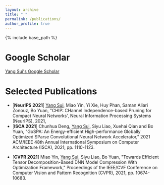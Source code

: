 ```yaml
---
layout: archive
title: " "
permalink: /publications/
author_profile: true
---
```


[comment]: <> ({% if author.googlescholar %})

[comment]: <> (  You can also find my articles on <u><a href="{{author.googlescholar}}">my Google Scholar profile</a>.</u>)

[comment]: <> ({% endif %})

{% include base_path %}

[comment]: <> ({% for post in site.publications reversed %})

[comment]: <> (  {% include archive-single.html %})

[comment]: <> ({% endfor %})

Google Scholar
================
[Yang Sui's Google Scholar](https://scholar.google.com/citations?hl=en&user=Q2W1p6sAAAAJ)

Selected Publications
================

* [**NeurIPS 2021**] <u>Yang Sui</u>, Miao Yin, Yi Xie, Huy Phan, Saman Aliari Zonouz, Bo Yuan, "CHIP: CHannel Independence-based Pruning for Compact Neural Networks', Neural Information Processing Systems (NeurIPS), 2021, 
* [**ISCA 2021**] Chunhua Deng, <u>Yang Sui</u>, Siyu Liao, Xuehai Qian and Bo Yuan, "GoSPA: An Energy-efficient High-performance Globally Optimized SParse Convolutional Neural Network Accelerator," 2021 ACM/IEEE 48th Annual International Symposium on Computer Architecture (ISCA), 2021, pp. 1110-1123.

[comment]: <> (  * [[link]]&#40;https://ieeexplore.ieee.org/abstract/document/9499915&#41;)
* [**CVPR 2021**] Miao Yin, <u>Yang Sui</u>, Siyu Liao, Bo Yuan, "Towards Efficient Tensor Decomposition-Based DNN Model Compression With Optimization Framework," Proceedings of the IEEE/CVF Conference on Computer Vision and Pattern Recognition (CVPR), 2021, pp. 10674-10683.

[comment]: <> (  * [[link]]&#40;https://openaccess.thecvf.com/content/CVPR2021/html/Yin_Towards_Efficient_Tensor_Decomposition-Based_DNN_Model_Compression_With_Optimization_Framework_CVPR_2021_paper.html&#41;)
